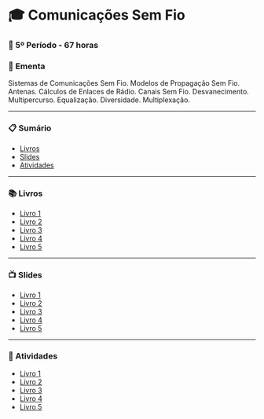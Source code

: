 
# :mortar_board: Comunicações Sem Fio
### :date: 5º Período - 67 horas

### :scroll: Ementa

Sistemas de Comunicações Sem Fio. Modelos de Propagação Sem Fio. Antenas. Cálculos de Enlaces de Rádio. Canais Sem Fio. Desvanecimento. Multipercurso. Equalização. Diversidade. Multiplexação.

---

### :clipboard: Sumário

- [Livros](#books-livros)
- [Slides](#tv-slides)
- [Atividades](#pencil-atividades)

---

### :books: Livros

- [Livro 1]()
- [Livro 2]()
- [Livro 3]()
- [Livro 4]()
- [Livro 5]()

---

### :tv: Slides

- [Livro 1]()
- [Livro 2]()
- [Livro 3]()
- [Livro 4]()
- [Livro 5]()

---

### :pencil: Atividades

- [Livro 1]()
- [Livro 2]()
- [Livro 3]()
- [Livro 4]()
- [Livro 5]()

